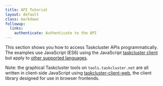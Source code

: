 ```yaml
---
title: API Tutorial
layout: default
class: markdown
followup:
  links:
    authenticate: Authenticate to the API
---
```


This section shows you how to access Taskcluster APIs programmatically.  The
examples use JavaScript (ES6) using the JavaScript [taskcluster
client](https://github.com/taskcluster/taskcluster-client) but apply to [other
supported
languages](https://taskcluster-docs.ngrok.io/manual/using/integration/libraries).

Note: the graphical Taskcluster tools on `tools.taskcluster.net` are all
written in client-side JavaScript using
[taskcluster-client-web](https://github.com/taskcluster/taskcluster-client-web),
the client library designed for use in browser frontends.
